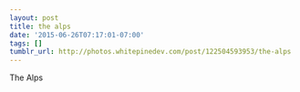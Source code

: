 ```yaml
---
layout: post
title: the alps
date: '2015-06-26T07:17:01-07:00'
tags: []
tumblr_url: http://photos.whitepinedev.com/post/122504593953/the-alps
---
```

The Alps
